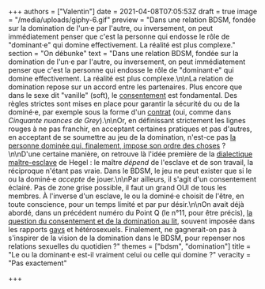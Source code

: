 +++
authors = ["Valentin"]
date = 2021-04-08T07:05:53Z
draft = true
image = "/media/uploads/giphy-6.gif"
preview = "Dans une relation BDSM, fondée sur la domination de l'un·e par l'autre, ou inversement, on peut immédiatement penser que c'est la personne qui endosse le rôle de \"dominant·e\" qui domine effectivement. La réalité est plus complexe."
section = "On débunke"
text = "Dans une relation BDSM, fondée sur la domination de l'un·e par l'autre, ou inversement, on peut immédiatement penser que c'est la personne qui endosse le rôle de \"dominant·e\" qui domine effectivement. La réalité est plus complexe.\n\nLa relation de domination repose sur un accord entre les partenaires. Plus encore que dans le sexe dit \"vanille\" (soft), le [consentement](https://www.researchgate.net/publication/269738537_Safe_Sane_and_Consensual-Consent_and_the_Ethics_of_BDSM) est fondamental. Des règles strictes sont mises en place pour garantir la sécurité du ou de la dominé·e, par exemple sous la forme d'un [contrat](https://fr.wikipedia.org/wiki/Contrat_masochiste) (oui, comme dans _Cinquante nuances de Grey_).\n\nOr, en définissant strictement les lignes rouges à ne pas franchir, en acceptant certaines pratiques et pas d'autres, en acceptant de se soumettre au jeu de la domination, n'est-ce pas [la personne dominée qui, finalement, impose son ordre des choses](https://pokaa.fr/2018/10/05/le-bdsm-loin-des-cliches-raconte-par-un-strasbourgeois-bien-renseigne/) ?\n\nD'une certaine manière, on retrouve là l'idée première de la [dialectique maître-esclave](https://archive.org/details/1HYPPOLITEPHENOMENOLOGIEND/page/n165/) de Hegel : le maître _dépend_ de l'esclave et de son travail, la réciproque n'étant pas vraie. Dans le BDSM, le jeu ne peut exister que si le ou la dominé·e _accepte_ de jouer.\n\nPar ailleurs, il s'agit d'un consentement éclairé. Pas de zone grise possible, il faut un grand OUI de tous les membres. À l'inverse d'un esclave, le ou la dominé·e choisit de l'être, en toute conscience, pour un temps limité et par pur désir.\n\nOn avait déjà abordé, dans un précédent numéro du Point Q (le n°11, pour être précis), [la question du consentement et de la domination au lit](https://lepointq.com/newsletters/je-consens-tu-consens-nous-consentons/), souvent imposée dans les rapports [gays](https://lepointq.com/articles/20-10/sexe-gay-et-si-on-en-finissait-avec-actif-et-passif/) et hétérosexuels. Finalement, ne gagnerait-on pas à s'inspirer de la vision de la domination dans le BDSM, pour repenser nos relations sexuelles du quotidien ?"
themes = ["bdsm", "domination"]
title = "Le ou la dominant·e est-il vraiment celui ou celle qui domine ?"
veracity = "Pas exactement"

+++
